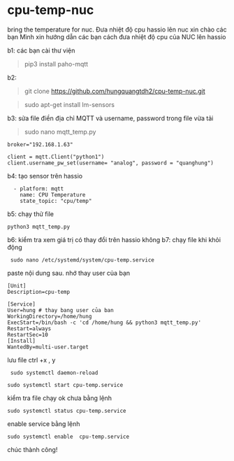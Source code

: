 # cpu-temp-nuc
bring the temperature for nuc. Đưa nhiệt độ cpu hassio lên nuc 
xin chào các bạn 
Mình xin hướng dẫn các bạn cách đưa nhiệt độ cpu của NUC lên hassio 

b1: các bạn cài thư viện 
>pip3 install paho-mqtt

b2: 
>git clone https://github.com/hungquangtdh2/cpu-temp-nuc.git

>sudo apt-get install lm-sensors

b3: sửa file 
điền địa chỉ MQTT và username, password trong file vừa tải 

>sudo nano mqtt_temp.py


    broker="192.168.1.63"

    client = mqtt.Client("python1")
    client.username_pw_set(username= "analog", password = "quanghung")  
b4: tạo sensor trên hassio 
```
  - platform: mqtt
    name: CPU Temperature
    state_topic: "cpu/temp"
```
b5: chạy thử file 
```
python3 mqtt_temp.py 
```
b6: kiểm tra xem giá trị có thay đổi trên hassio không 
b7: chạy file khi khỏi động 
```
 sudo nano /etc/systemd/system/cpu-temp.service
 ```
 paste nội dung sau. nhớ thay user của bạn 
 ```
 [Unit]
Description=cpu-temp

[Service]
User=hung # thay bang user của ban
WorkingDirectory=/home/hung
ExecStart=/bin/bash -c 'cd /home/hung && python3 mqtt_temp.py'
Restart=always
RestartSec=10
[Install]
WantedBy=multi-user.target
```
lưu file ctrl +x , y 
```
 sudo systemctl daemon-reload
```
```
sudo systemctl start cpu-temp.service
```
 kiểm tra file chạy ok chưa bằng lệnh
```
sudo systemctl status cpu-temp.service
```
 enable service bằng lệnh
 ```
sudo systemctl enable  cpu-temp.service
```
 
 
 chúc thành công!


